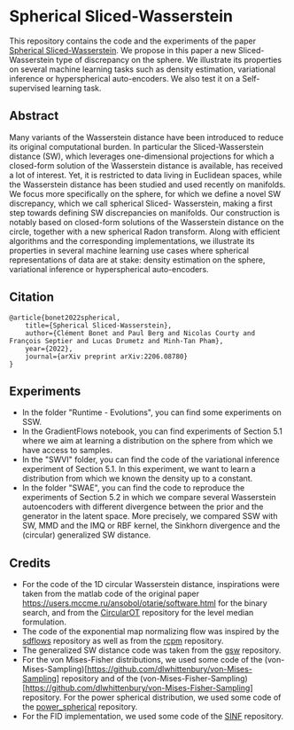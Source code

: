 # Spherical Sliced-Wasserstein

This repository contains the code and the experiments of the paper [Spherical Sliced-Wasserstein](https://arxiv.org/abs/2206.08780). We propose in this paper a new Sliced-Wasserstein type of discrepancy on the sphere. We illustrate its properties on several machine learning tasks such as density estimation, variational inference or hyperspherical auto-encoders. We also test it on a Self-supervised learning task.

## Abstract

Many variants of the Wasserstein distance have been introduced to reduce its original computational burden. In particular the Sliced-Wasserstein distance (SW), which leverages one-dimensional projections for which a closed-form solution of the Wasserstein distance is available, has received a lot of interest. Yet, it is restricted to data living in Euclidean spaces, while the Wasserstein distance has been studied and used recently on manifolds. We focus more specifically on the sphere, for which we define a novel SW discrepancy, which we call spherical Sliced- Wasserstein, making a first step towards defining SW discrepancies on manifolds. Our construction is notably based on closed-form solutions of the Wasserstein distance on the circle, together with a new spherical Radon transform. Along with efficient algorithms and the corresponding implementations, we illustrate its properties in several machine learning use cases where spherical representations of data are at stake: density estimation on the sphere, variational inference or hyperspherical auto-encoders.

## Citation

```
@article{bonet2022spherical,
    title={Spherical Sliced-Wasserstein},
    author={Clément Bonet and Paul Berg and Nicolas Courty and François Septier and Lucas Drumetz and Minh-Tan Pham},
    year={2022},
    journal={arXiv preprint arXiv:2206.08780}
}
```

## Experiments

- In the folder "Runtime - Evolutions", you can find some experiments on SSW.
- In the GradientFlows notebook, you can find experiments of Section 5.1 where we aim at learning a distribution on the sphere from which we have access to samples.
- In the "SWVI" folder, you can find the code of the variational inference experiment of Section 5.1. In this experiment, we want to learn a distribution from which we known the density up to a constant.
- In the folder "SWAE", you can find the code to reproduce the experiments of Section 5.2 in which we compare several Wasserstein autoencoders with different divergence between the prior and the generator in the latent space. More precisely, we compared SSW with SW, MMD and the IMQ or RBF kernel, the Sinkhorn divergence and the (circular) generalized SW distance.


## Credits

- For the code of the 1D circular Wasserstein distance, inspirations were taken from the matlab code of the original paper https://users.mccme.ru/ansobol/otarie/software.html for the binary search, and from the [CircularOT](https://gitlab.gwdg.de/shundri/circularOT/-/tree/master/) repository for the level median formulation.
- The code of the exponential map normalizing flow was inspired by the [sdflows](https://github.com/katalinic/sdflows) repository as well as from the [rcpm](https://github.com/facebookresearch/rcpm) repository.
- The generalized SW distance code was taken from the [gsw](https://github.com/kimiandj/gsw) repository.
- For the von Mises-Fisher distributions, we used some code of the (von-Mises-Sampling)[https://github.com/dlwhittenbury/von-Mises-Sampling] repository and of the (von-Mises-Fisher-Sampling)[https://github.com/dlwhittenbury/von-Mises-Fisher-Sampling] repository. For the power spherical distribution, we used some code of the [power_spherical](https://github.com/nicola-decao/power_spherical) repository.
- For the FID implementation, we used some code of the [SINF](https://github.com/biweidai/SINF) repository.

